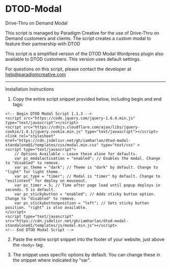 # DTOD-Modal
Drive-Thru on Demand Modal

This script is managed by Paradigm Creative for the use of Drive-Thru on Demand customers and clients. The script creates a custom modal to feature their partnership with DTOD

This script is a simplified version of the DTOD Modal Wordpress plugin also available to DTOD customers. This version uses default settings. 

For questions on this script, please contact the developer at help@paradigmcreative.com

------

Installation Instructions

1. Copy the entire script snippet provided below, including begin and end tags:

```
<!-- Begin DTOD Modal Script 1.1.3 -->
<script src="https://code.jquery.com/jquery-1.6.4.min.js" type="text/javascript"></script>
<script src="https://cdnjs.cloudflare.com/ajax/libs/jquery-cookie/1.4.1/jquery.cookie.min.js" type="text/javascript"></script>
<link rel="stylesheet" href="https://cdn.jsdelivr.net/gh/iamharlan/dtod-modal-standalone@1/templates/css/modal.min.css" type="text/css" >
<script type="text/javascript">
	// Options Available – Leave these alone for defaults.
	var pc_modalactivation = "enabled"; // Enables the modal. Change to "disabled" to remove.
	var pc_theme = "dark"; // Theme is "dark" by default. Change to "light" for light theme.
	var pc_type = "timer"; // Modal is "timer" by default. Change to "exitintent" for deploy on mouseout.
	var pc_timer = 5; // Time after page load until popup deploys in seconds. 5 is default.
	var pc_stickybutton = "enabled"; // Adds sticky button option. Change to "disabled" to remove.
	var pc_stickybuttonposition = "left"; // Sets sticky button position. "right" is also available.
</script>
<script type="text/javascript" src="https://cdn.jsdelivr.net/gh/iamharlan/dtod-modal-standalone@1/templates/js/modal.min.js"></script>
<!-- End DTOD Modal Script -->
```

2. Paste the entire script snippet into the footer of your website, just above the ```<body>``` tag.

3. The snippet uses specific options by default. You can change these in the snippet where indicated by "var".